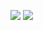 ![](http://xpecto.github.io/docs/xpecto/Logos/E_Metro_48.png)    ![](http://xpecto.github.io/docs/xpecto/Logos/F_Metro_48.png)
